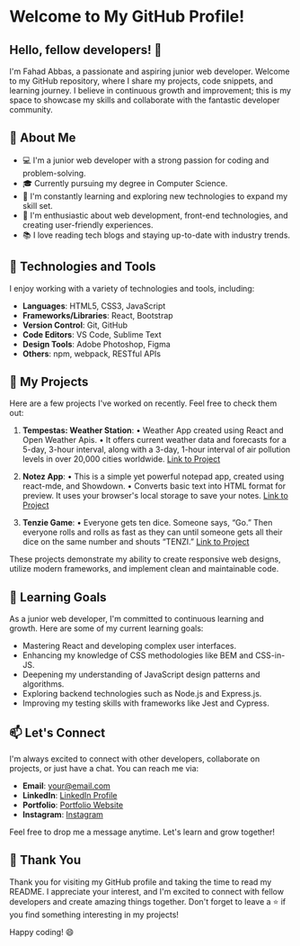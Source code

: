 # Welcome to My GitHub Profile!

## Hello, fellow developers! 👋

I'm Fahad Abbas, a passionate and aspiring junior web developer. Welcome to my GitHub repository, where I share my projects, code snippets, and learning journey. I believe in continuous growth and improvement; this is my space to showcase my skills and collaborate with the fantastic developer community.

## 🌟 About Me

- 💻 I'm a junior web developer with a strong passion for coding and problem-solving.
- 🎓 Currently pursuing my degree in Computer Science.
- 🌱 I'm constantly learning and exploring new technologies to expand my skill set.
- 🚀 I'm enthusiastic about web development, front-end technologies, and creating user-friendly experiences.
- 📚 I love reading tech blogs and staying up-to-date with industry trends.

## 🔧 Technologies and Tools

I enjoy working with a variety of technologies and tools, including:

- **Languages**: HTML5, CSS3, JavaScript
- **Frameworks/Libraries**: React, Bootstrap
- **Version Control**: Git, GitHub
- **Code Editors**: VS Code, Sublime Text
- **Design Tools**: Adobe Photoshop, Figma
- **Others**: npm, webpack, RESTful APIs

## 🚀 My Projects

Here are a few projects I've worked on recently. Feel free to check them out:

1. **Tempestas: Weather Station**:
•	Weather App created using React and Open Weather Apis. 
•	It offers current weather data and forecasts for a 5-day, 3-hour interval, along with a 3-day, 1-hour interval of air pollution levels in over 20,000 cities worldwide.
 [Link to Project]((https://tempestas-weather.netlify.app/))

3. **Notez App**:
•	This is a simple yet powerful notepad app, created using react-mde, and Showdown.
•	Converts basic text into HTML format for preview. It uses your browser's local storage to save your notes.
 [Link to Project]((https://fahadabbas920.github.io/Notez/))

6. **Tenzie Game**: 
•	Everyone gets ten dice. Someone says, “Go.” Then everyone rolls and rolls as fast as they can until someone gets all their dice on the same number and shouts “TENZI.”
[Link to Project]((https://mytenziegame.netlify.app/))

These projects demonstrate my ability to create responsive web designs, utilize modern frameworks, and implement clean and maintainable code.

## 🌱 Learning Goals

As a junior web developer, I'm committed to continuous learning and growth. Here are some of my current learning goals:

- Mastering React and developing complex user interfaces.
- Enhancing my knowledge of CSS methodologies like BEM and CSS-in-JS.
- Deepening my understanding of JavaScript design patterns and algorithms.
- Exploring backend technologies such as Node.js and Express.js.
- Improving my testing skills with frameworks like Jest and Cypress.

## 📫 Let's Connect

I'm always excited to connect with other developers, collaborate on projects, or just have a chat. You can reach me via:

- **Email**: your@email.com
- **LinkedIn**: [LinkedIn Profile]((https://www.linkedin.com/in/fahadabbas920/))
- **Portfolio**: [Portfolio Website]((https://fahadabbas.netlify.app/#/))
- **Instagram**: [Instagram]((https://www.instagram.com/__fahad__abbas__/))

Feel free to drop me a message anytime. Let's learn and grow together!

## 🙏 Thank You

Thank you for visiting my GitHub profile and taking the time to read my README. I appreciate your interest, and I'm excited to connect with fellow developers and create amazing things together. Don't forget to leave a ⭐️ if you find something interesting in my projects!

Happy coding! 😄
